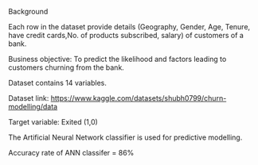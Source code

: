 Background

Each row in the dataset provide details (Geography, Gender, Age, Tenure, have credit cards,No. of products subscribed, salary) of customers of a bank.

Business objective: To predict the likelihood and factors leading to customers churning from the bank.

Dataset contains 14 variables.

Dataset link: https://www.kaggle.com/datasets/shubh0799/churn-modelling/data

Target variable: Exited (1,0)

The Artificial Neural Network classifier is used for predictive modelling.

Accuracy rate of ANN classifer = 86%
